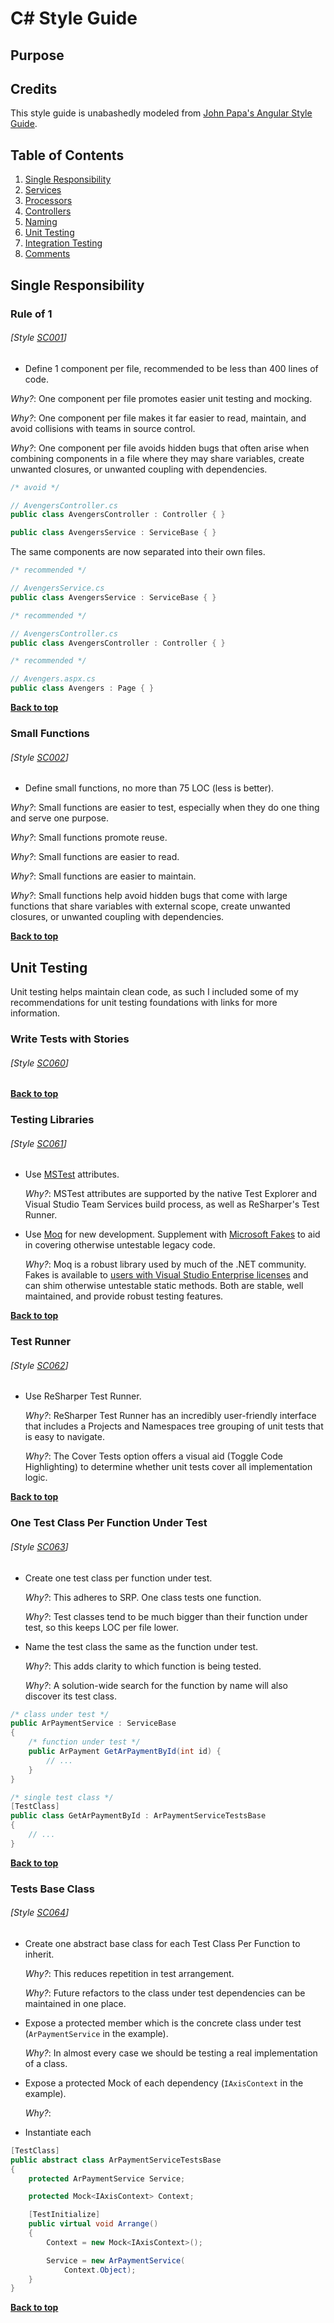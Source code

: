 # C# Style Guide

## Purpose

## Credits
This style guide is unabashedly modeled from [John Papa's Angular Style Guide](https://github.com/johnpapa/angular-styleguide/blob/master/a1/README.md).

## Table of Contents

  1. [Single Responsibility](#single-responsibility)
  1. [Services](#services)
  1. [Processors](#processors)
  1. [Controllers](#controllers)
  1. [Naming](#naming)
  1. [Unit Testing](#unit-testing)
  1. [Integration Testing](#integration-testing)
  1. [Comments](#comments)

## Single Responsibility

### Rule of 1
###### [Style [SC001](#style-sc001)]

  - Define 1 component per file, recommended to be less than 400 lines of code.

  *Why?*: One component per file promotes easier unit testing and mocking.

  *Why?*: One component per file makes it far easier to read, maintain, and avoid collisions with teams in source control.

  *Why?*: One component per file avoids hidden bugs that often arise when combining components in a file where they may share variables, create unwanted closures, or unwanted coupling with dependencies.

  ```csharp
  /* avoid */
  
  // AvengersController.cs
  public class AvengersController : Controller { }

  public class AvengersService : ServiceBase { }
  ```

  The same components are now separated into their own files.

  ```csharp
  /* recommended */

  // AvengersService.cs
  public class AvengersService : ServiceBase { }
  ```

  ```csharp
  /* recommended */

  // AvengersController.cs
  public class AvengersController : Controller { }
  ```

  ```csharp
  /* recommended */

  // Avengers.aspx.cs
  public class Avengers : Page { }
  ```
  
**[Back to top](#table-of-contents)**

### Small Functions
###### [Style [SC002](#style-sc002)]

  - Define small functions, no more than 75 LOC (less is better).

  *Why?*: Small functions are easier to test, especially when they do one thing and serve one purpose.

  *Why?*: Small functions promote reuse.

  *Why?*: Small functions are easier to read.

  *Why?*: Small functions are easier to maintain.

  *Why?*: Small functions help avoid hidden bugs that come with large functions that share variables with external scope, create unwanted closures, or unwanted coupling with dependencies.

**[Back to top](#table-of-contents)**

## Unit Testing
Unit testing helps maintain clean code, as such I included some of my recommendations for unit testing foundations with links for more information.

### Write Tests with Stories
###### [Style [SC060](#style-sc060)]


**[Back to top](#table-of-contents)**

### Testing Libraries
###### [Style [SC061](#style-sc061)]

* Use [MSTest](https://msdn.microsoft.com/en-us/library/hh694602.aspx) attributes.

  *Why?*: MSTest attributes are supported by the native Test Explorer and Visual Studio Team Services build process, as well as ReSharper's Test Runner.

* Use [Moq](https://github.com/Moq/moq4/wiki/Quickstart) for new development. Supplement with [Microsoft Fakes](https://msdn.microsoft.com/en-us/library/hh549175.aspx) to aid in covering otherwise untestable legacy code.

  *Why?*: Moq is a robust library used by much of the .NET community. Fakes is available to [users with Visual Studio Enterprise licenses](https://www.visualstudio.com/vs/compare/) and can shim otherwise untestable static methods. Both are stable, well maintained, and provide robust testing features.

**[Back to top](#table-of-contents)**
  
### Test Runner
###### [Style [SC062](#style-sc062)]

* Use ReSharper Test Runner.

  *Why?*: ReSharper Test Runner has an incredibly user-friendly interface that includes a Projects and Namespaces tree grouping of unit tests that is easy to navigate.
  
  *Why?*: The Cover Tests option offers a visual aid (Toggle Code Highlighting) to determine whether unit tests cover all implementation logic.

**[Back to top](#table-of-contents)**

### One Test Class Per Function Under Test
###### [Style [SC063](#style-sc063)]

* Create one test class per function under test.

  *Why?*: This adheres to SRP. One class tests one function.
  
  *Why?*: Test classes tend to be much bigger than their function under test, so this keeps LOC per file lower.

* Name the test class the same as the function under test.

  *Why?*: This adds clarity to which function is being tested.
  
  *Why?*: A solution-wide search for the function by name will also discover its test class.

```csharp
/* class under test */
public ArPaymentService : ServiceBase
{
    /* function under test */
    public ArPayment GetArPaymentById(int id) {
        // ...
    }
}
```

```csharp
/* single test class */
[TestClass]
public class GetArPaymentById : ArPaymentServiceTestsBase
{
    // ...
}
```

**[Back to top](#table-of-contents)**

### Tests Base Class
###### [Style [SC064](#style-sc064)]

* Create one abstract base class for each Test Class Per Function to inherit.

  *Why?*: This reduces repetition in test arrangement.
  
  *Why?*: Future refactors to the class under test dependencies can be maintained in one place.

* Expose a protected member which is the concrete class under test (```ArPaymentService``` in the example).

  *Why?*: In almost every case we should be testing a real implementation of a class.

* Expose a protected Mock of each dependency (```IAxisContext``` in the example).

  *Why?*: 

* Instantiate each

```csharp
[TestClass]
public abstract class ArPaymentServiceTestsBase
{
    protected ArPaymentService Service;

    protected Mock<IAxisContext> Context;

    [TestInitialize]
    public virtual void Arrange()
    {
        Context = new Mock<IAxisContext>();

        Service = new ArPaymentService(
            Context.Object);
    }
}
```

**[Back to top](#table-of-contents)**
